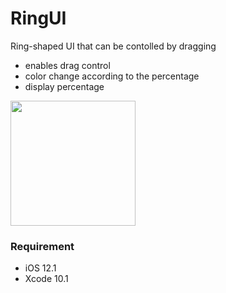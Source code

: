 # RingUI
Ring-shaped UI that can be contolled by dragging

- enables drag control
- color change according to the percentage
- display percentage

<img src="https://s33.aconvert.com/convert/p3r68-cdx67/q1l0p-t9tw6.gif" width="200">

### Requirement
- iOS 12.1
- Xcode 10.1
